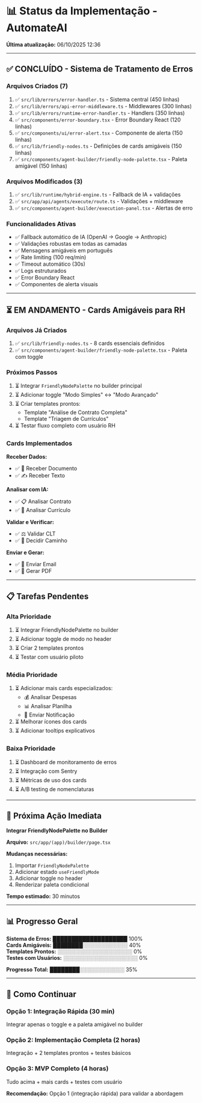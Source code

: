# 📊 Status da Implementação - AutomateAI

**Última atualização:** 06/10/2025 12:36

---

## ✅ CONCLUÍDO - Sistema de Tratamento de Erros

### **Arquivos Criados (7)**
1. ✅ `src/lib/errors/error-handler.ts` - Sistema central (450 linhas)
2. ✅ `src/lib/errors/api-error-middleware.ts` - Middlewares (300 linhas)
3. ✅ `src/lib/errors/runtime-error-handler.ts` - Handlers (350 linhas)
4. ✅ `src/components/error-boundary.tsx` - Error Boundary React (120 linhas)
5. ✅ `src/components/ui/error-alert.tsx` - Componente de alerta (150 linhas)
6. ✅ `src/lib/friendly-nodes.ts` - Definições de cards amigáveis (150 linhas)
7. ✅ `src/components/agent-builder/friendly-node-palette.tsx` - Paleta amigável (150 linhas)

### **Arquivos Modificados (3)**
1. ✅ `src/lib/runtime/hybrid-engine.ts` - Fallback de IA + validações
2. ✅ `src/app/api/agents/execute/route.ts` - Validações + middleware
3. ✅ `src/components/agent-builder/execution-panel.tsx` - Alertas de erro

### **Funcionalidades Ativas**
- ✅ Fallback automático de IA (OpenAI → Google → Anthropic)
- ✅ Validações robustas em todas as camadas
- ✅ Mensagens amigáveis em português
- ✅ Rate limiting (100 req/min)
- ✅ Timeout automático (30s)
- ✅ Logs estruturados
- ✅ Error Boundary React
- ✅ Componentes de alerta visuais

---

## ⏳ EM ANDAMENTO - Cards Amigáveis para RH

### **Arquivos Já Criados**
1. ✅ `src/lib/friendly-nodes.ts` - 8 cards essenciais definidos
2. ✅ `src/components/agent-builder/friendly-node-palette.tsx` - Paleta com toggle

### **Próximos Passos**
1. ⏳ Integrar `FriendlyNodePalette` no builder principal
2. ⏳ Adicionar toggle "Modo Simples" ↔ "Modo Avançado"
3. ⏳ Criar templates prontos:
   - Template "Análise de Contrato Completa"
   - Template "Triagem de Currículos"
4. ⏳ Testar fluxo completo com usuário RH

### **Cards Implementados**
**Receber Dados:**
- ✅ 📄 Receber Documento
- ✅ ✍️ Receber Texto

**Analisar com IA:**
- ✅ 📋 Analisar Contrato
- ✅ 👤 Analisar Currículo

**Validar e Verificar:**
- ✅ ⚖️ Validar CLT
- ✅ 🔀 Decidir Caminho

**Enviar e Gerar:**
- ✅ 📧 Enviar Email
- ✅ 📄 Gerar PDF

---

## 📋 Tarefas Pendentes

### **Alta Prioridade**
1. ⏳ Integrar FriendlyNodePalette no builder
2. ⏳ Adicionar toggle de modo no header
3. ⏳ Criar 2 templates prontos
4. ⏳ Testar com usuário piloto

### **Média Prioridade**
1. ⏳ Adicionar mais cards especializados:
   - 💰 Analisar Despesas
   - 📊 Analisar Planilha
   - 📱 Enviar Notificação
2. ⏳ Melhorar ícones dos cards
3. ⏳ Adicionar tooltips explicativos

### **Baixa Prioridade**
1. ⏳ Dashboard de monitoramento de erros
2. ⏳ Integração com Sentry
3. ⏳ Métricas de uso dos cards
4. ⏳ A/B testing de nomenclaturas

---

## 🎯 Próxima Ação Imediata

**Integrar FriendlyNodePalette no Builder**

**Arquivo:** `src/app/(app)/builder/page.tsx`

**Mudanças necessárias:**
1. Importar `FriendlyNodePalette`
2. Adicionar estado `useFriendlyMode`
3. Adicionar toggle no header
4. Renderizar paleta condicional

**Tempo estimado:** 30 minutos

---

## 📊 Progresso Geral

**Sistema de Erros:** ████████████████████ 100%  
**Cards Amigáveis:** ████████░░░░░░░░░░░░ 40%  
**Templates Prontos:** ░░░░░░░░░░░░░░░░░░░░ 0%  
**Testes com Usuários:** ░░░░░░░░░░░░░░░░░░░░ 0%

**Progresso Total:** ████████░░░░░░░░░░░░ 35%

---

## 🚀 Como Continuar

### **Opção 1: Integração Rápida (30 min)**
Integrar apenas o toggle e a paleta amigável no builder

### **Opção 2: Implementação Completa (2 horas)**
Integração + 2 templates prontos + testes básicos

### **Opção 3: MVP Completo (4 horas)**
Tudo acima + mais cards + testes com usuário

**Recomendação:** Opção 1 (integração rápida) para validar a abordagem
